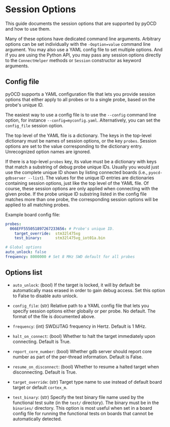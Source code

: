 Session Options
===============

This guide documents the session options that are supported by pyOCD and how to use them.

Many of these options have dedicated command line arguments. Arbitrary options can be set
individually with the `-Ooption=value` command line argument. You may also use a YAML config file to
set multiple options. And if you are using the Python API, you may pass any session options directly
to the `ConnectHelper` methods or `Session` constructor as keyword arguments.

## Config file

pyOCD supports a YAML configuration file that lets you provide session options that either apply to
all probes or to a single probe, based on the probe's unique ID.

The easiest way to use a config file is to use the `--config` command line option, for instance
`--config=myconfig.yaml`. Alternatively, you can set the `config_file` session option.

The top level of the YAML file is a dictionary. The keys in the top-level dictionary must be names
of session options, or the key `probes`. Session options are set to the value corresponding to the
dictionary entry. Unrecognized option names are ignored.

If there is a top-level `probes` key, its value must be a dictionary with keys that match a
substring of debug probe unique IDs. Usually you would just use the complete unique ID shown by
listing connected boards (i.e., `pyocd-gdbserver --list`). The values for the unique ID entries are
dictionaries containing session options, just like the top level of the YAML file. Of course, these
session options are only applied when connecting with the given probe. If the probe unique ID
substring listed in the config file matches more than one probe, the corresponding session options
will be applied to all matching probes.

Example board config file:
````yaml
probes:
  066EFF555051897267233656: # Probe's unique ID.
    target_override:  stm32l475xg
    test_binary:      stm32l475vg_iot01a.bin

# Global options
auto_unlock: false
frequency: 8000000 # Set 8 MHz SWD default for all probes
````

## Options list

- `auto_unlock`: (bool) If the target is locked, it will by default be automatically mass erased in
    order to gain debug access. Set this option to False to disable auto unlock.

- `config_file`: (str) Relative path to a YAML config file that lets you specify session options
    either globally or per probe. No default. The format of the file is documented above.

- `frequency`: (int) SWD/JTAG frequency in Hertz. Default is 1 MHz.

- `halt_on_connect`: (bool) Whether to halt the target immediately upon connecting. Default is True.

- `report_core_number`: (bool) Whether gdb server should report core number as part of the
    per-thread information. Default is False.

- `resume_on_disconnect`: (bool) Whether to resume a halted target when disconnecting. Default is True.

- `target_override`: (str) Target type name to use instead of default board target or default `cortex_m`.

- `test_binary`: (str) Specify the test binary file name used by the functional test suite (in the
    `test/` directory). The binary must be in the `binaries/` directory. This option is most useful
    when set in a board config file for running the functional tests on boards that cannot be
    automatically detected.

